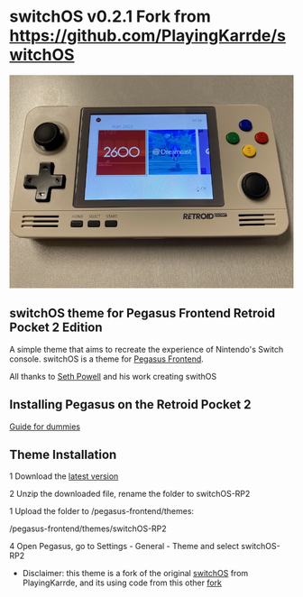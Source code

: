 # switchOS v0.2.1 Fork from https://github.com/PlayingKarrde/switchOS

<img src="https://raw.githubusercontent.com/dragoonDorise/switchOS/master/preview.jpg">

## switchOS theme for Pegasus Frontend Retroid Pocket 2 Edition

A simple theme that aims to recreate the experience of Nintendo's Switch console. switchOS is a theme for [Pegasus Frontend](http://pegasus-frontend.org/).

All thanks to [Seth Powell](https://github.com/PlayingKarrde) and his work creating swithOS 

## Installing Pegasus on the Retroid Pocket 2
[Guide for dummies](https://github.com/dragoonDorise/pegasus-rp2-metadata)

## Theme Installation

1 Download the [latest version](https://github.com/dragoonDorise/switchOS/archive/master.zip)

2 Unzip the downloaded file, rename the folder to switchOS-RP2

1 Upload the folder to /pegasus-frontend/themes:
  
  /pegasus-frontend/themes/switchOS-RP2

4 Open Pegasus, go to Settings - General - Theme and select switchOS-RP2


- Disclaimer: this theme is a fork of the original [switchOS](https://github.com/PlayingKarrde/switchOS) from PlayingKarrde, and its using code from this other [fork](https://github.com/valsou/switchOS)